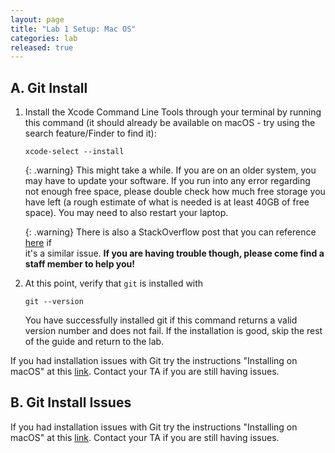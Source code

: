 ```yaml
---
layout: page
title: "Lab 1 Setup: Mac OS"
categories: lab
released: true
---
```



## A. Git Install

1.  Install the Xcode Command Line Tools through your terminal by running this command
    (it should already be available on macOS - try using the search feature/Finder to find it): 

    ```shell
    xcode-select --install
    ```

    {: .warning}
    This might take a while. If you are on an older system, you may have to update your software. If you run 
    into any error regarding not enough free space, please double check how much free storage you have left (a
    rough estimate of what is needed is at least 40GB of free space). You may need to also restart your laptop. 
    
    {: .warning}
    There is also a StackOverflow post that you can reference
    [here](http://stackoverflow.com/questions/9329243/xcode-4-4-and-later-install-command-line-tools) if  
    it's a similar issue. **If you are having trouble though, please come find a staff member to help you!**

2. At this point, verify that `git` is installed with 

    ```shell
    git --version
    ```

    You have successfully installed git if this command returns a valid version
    number and does not fail. If the installation is good,
    skip the rest of the guide and return to the lab.

If you had installation issues with Git try the instructions
"Installing on macOS" at this
[link](https://git-scm.com/book/en/v2/Getting-Started-Installing-Git).
Contact your TA if you are still having issues.

## B. Git Install Issues

If you had installation issues with Git try the instructions
"Installing on macOS" at this
[link](https://git-scm.com/book/en/v2/Getting-Started-Installing-Git).
Contact your TA if you are still having issues.
